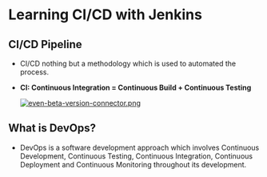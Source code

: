 # Learning CI/CD with Jenkins

## CI/CD Pipeline
  * CI/CD nothing but a methodology which is used to automated the process.
  * **CI: Continuous Integration = Continuous Build + Continuous Testing**
  
    [![even-beta-version-connector.png](https://i.postimg.cc/ncvdXTNY/even-beta-version-connector.png)](https://postimg.cc/3dxj6j8d)


## What is DevOps?
  * DevOps is a software development approach which involves Continuous Development, Continuous Testing, Continuous Integration, Continuous Deployment and Continuous Monitoring throughout its development.
